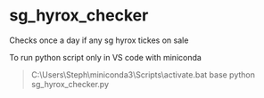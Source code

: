 # sg_hyrox_checker
Checks once a day if any sg hyrox tickes on sale


To run python script only in VS code with miniconda
>C:\Users\Steph\miniconda3\Scripts\activate.bat base
>python sg_hyrox_checker.py